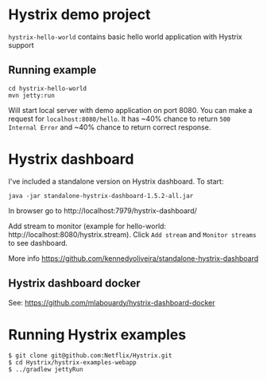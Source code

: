 # Hystrix demo project
`hystrix-hello-world` contains basic hello world application with Hystrix support

## Running example
```
cd hystrix-hello-world
mvn jetty:run
```
Will start local server with demo application on port 8080. You can make a request for `localhost:8080/hello`. It has ~40% chance to return `500 Internal Error` and ~40% chance to return correct response.

# Hystrix dashboard
I've included a standalone version on Hystrix dashboard. To start:
```
java -jar standalone-hystrix-dashboard-1.5.2-all.jar
```
In browser go to http://localhost:7979/hystrix-dashboard/

Add stream to monitor (example for hello-world: http://localhost:8080/hystrix.stream). Click
`Add stream` and `Monitor streams` to see dashboard.

More info https://github.com/kennedyoliveira/standalone-hystrix-dashboard

## Hystrix dashboard docker
See: https://github.com/mlabouardy/hystrix-dashboard-docker

# Running Hystrix examples
```
$ git clone git@github.com:Netflix/Hystrix.git
$ cd Hystrix/hystrix-examples-webapp
$ ../gradlew jettyRun
```
